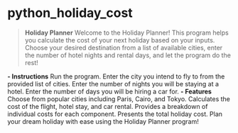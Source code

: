 # python_holiday_cost
> ****Holiday Planner****
Welcome to the Holiday Planner! This program helps you calculate the cost of your next holiday based on your inputs. Choose your desired destination from a list of available cities, enter the number of hotel nights and rental days, and let the program do the rest!

**- Instructions**
Run the program.
Enter the city you intend to fly to from the provided list of cities.
Enter the number of nights you will be staying at a hotel.
Enter the number of days you will be hiring a car for.
**- Features**
Choose from popular cities including Paris, Cairo, and Tokyo.
Calculates the cost of the flight, hotel stay, and car rental.
Provides a breakdown of individual costs for each component.
Presents the total holiday cost.
Plan your dream holiday with ease using the Holiday Planner program!
